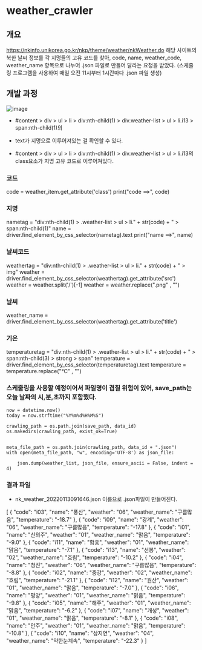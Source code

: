 # weather_crawler

## 개요

https://nkinfo.unikorea.go.kr/nkp/theme/weather/nkWeather.do
해당 사이트의 북한 날씨 정보를 각 지명들의 고유 코드를 찾아,
code, name, weather_code, weather_name 항목으로 나누어 .json 파일로 만들어 달라는 요청을 받았다. 
(스케줄링 프로그램을 사용하여 매일 오전 11시부터 1시간마다 .json 파일 생성)

## 개발 과정

![image](https://user-images.githubusercontent.com/80734989/149253377-15c22544-4a93-43a1-b221-62cf0f54b671.png)

- #content > div > ul > li > div:nth-child(1) > div.weather-list > ul > li.i13 > span:nth-child(1)의 
- text가 지명으로 이루어져있는 걸 확인할 수 있다.

- #content > div > ul > li > div:nth-child(1) > div.weather-list > ul > li.i13의 class요소가 지명 고유 코드로 이루어져있다.

### 코드

  code = weather_item.get_attribute('class')
  print("code ==>", code)

### 지명

  nametag = "div:nth-child(1) > .weather-list > ul > li." + str(code) + " > span:nth-child(1)"
  name = driver.find_element_by_css_selector(nametag).text
  print("name ==>", name)

### 날씨코드

  weathertag = "div:nth-child(1) > .weather-list > ul > li." + str(code) + " > img"
  weather = driver.find_element_by_css_selector(weathertag).get_attribute('src')
  weather = weather.split('/')[-1]
  weather = weather.replace(".png" , "")

### 날씨

  weather_name = driver.find_element_by_css_selector(weathertag).get_attribute('title')
  
### 기온

  temperaturetag = "div:nth-child(1) > .weather-list > ul > li." + str(code) + " > span:nth-child(3) > strong > span"
  temperature = driver.find_element_by_css_selector(temperaturetag).text
  temperature = temperature.replace("℃" , "")
 
### 스케줄링을 사용할 예정이어서 파일명이 겹칠 위험이 있어, save_path는 오늘 날짜의 시,분,초까지 포함했다.
  
    now = datetime.now()
    today = now.strftime("%Y%m%d%H%M%S")
    
    crawling_path = os.path.join(save_path, data_id)
    os.makedirs(crawling_path, exist_ok=True)


    meta_file_path = os.path.join(crawling_path, data_id + ".json")
    with open(meta_file_path, "w", encoding='UTF-8') as json_file:

        json.dump(weather_list, json_file, ensure_ascii = False, indent = 4)

### 결과 파일

- nk_weather_20220113091646.json 이름으로 .json파일이 만들어진다.

[
    {
        "code": "i03",
        "name": "풍산",
        "weather": "06",
        "weather_name": "구름많음",
        "temperature": "-18.7"
    },
    {
        "code": "i09",
        "name": "강계",
        "weather": "06",
        "weather_name": "구름많음",
        "temperature": "-17.8"
    },
    {
        "code": "i01",
        "name": "신의주",
        "weather": "01",
        "weather_name": "맑음",
        "temperature": "-9.0"
    },
    {
        "code": "i11",
        "name": "함흥",
        "weather": "01",
        "weather_name": "맑음",
        "temperature": "-7.1"
    },
    {
        "code": "i13",
        "name": "선봉",
        "weather": "02",
        "weather_name": "흐림",
        "temperature": "-10.2"
    },
    {
        "code": "i04",
        "name": "청진",
        "weather": "06",
        "weather_name": "구름많음",
        "temperature": "-8.8"
    },
    {
        "code": "i02",
        "name": "중강",
        "weather": "02",
        "weather_name": "흐림",
        "temperature": "-21.1"
    },
    {
        "code": "i12",
        "name": "원산",
        "weather": "01",
        "weather_name": "맑음",
        "temperature": "-7.0"
    },
    {
        "code": "i06",
        "name": "평양",
        "weather": "01",
        "weather_name": "맑음",
        "temperature": "-9.8"
    },
    {
        "code": "i05",
        "name": "해주",
        "weather": "01",
        "weather_name": "맑음",
        "temperature": "-6.2"
    },
    {
        "code": "i07",
        "name": "개성",
        "weather": "01",
        "weather_name": "맑음",
        "temperature": "-8.1"
    },
    {
        "code": "i08",
        "name": "안주",
        "weather": "01",
        "weather_name": "맑음",
        "temperature": "-10.8"
    },
    {
        "code": "i10",
        "name": "삼지연",
        "weather": "04",
        "weather_name": "약한눈계속",
        "temperature": "-22.3"
    }
]
